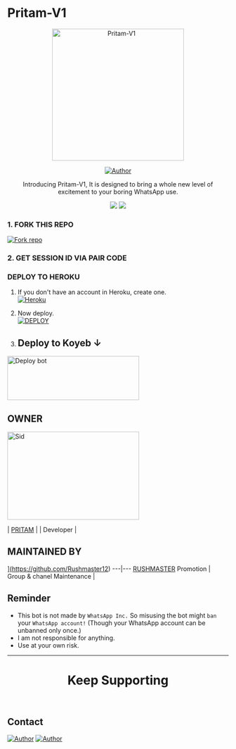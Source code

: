 # Pritam-V1

<p align="center">
  <a href="https://youtube.com/@officialpritam07">
    <img alt="Pritam-V1" height="300" src="https://graph.org/file/2fa88b776ecdc757e9a43.jpg">
  </a>
</p>

<p align="center">
  <a href="https://github.com/officialpritam07"><img title="Author" src="https://img.shields.io/badge/Pritam-V1-black?style=for-the-badge&logo=WhatsApp"></a>
</p>

<p align="center">Introducing Pritam-V1, It is designed to bring a whole new level of excitement to your boring WhatsApp use.</p>

<p align="center">
  <a aria-label="Pritam-v1 is free to use" href="https://youtube.com/@officialpritam07" target="_blank">
  </a>
</p>


<p align="center">
  <a href="https://whatsapp.com/channel/0029VanbiBu30LKJjMVwwJ1K"><img src="https://img.shields.io/badge/Connect on WhatsApp-25D366?style=for-the-badge&logo=whatsapp&logoColor=white"></a>
  <a
<p align="center">
  <a
href="https://youtube.com/@officialpritam07"><img
src="https://img.shields.io/badge/Subcribe On Youtube-E4405F?style=for-the-badge&logo=youtube&logoColor=white">
  </a>
  <a 
    
---

### 1. FORK THIS REPO

<a href='https://github.com/officialpritam07/Pritam-V1/fork' target="_blank"><img alt='Fork repo' src='https://img.shields.io/badge/Fork This Repo-black?style=for-the-badge&logo=git&logoColor=white'/></a>

### 2. GET SESSION ID VIA PAIR CODE



### DEPLOY TO HEROKU

1. If you don't have an account in Heroku, create one.
    <br>
    <a href='https://signup.heroku.com/' target="_blank"><img alt='Heroku' src='https://img.shields.io/badge/-Create-black?style=for-the-badge&logo=heroku&logoColor=white'/></a>
2. Now deploy.
    <br>
    <a href='https://heroku.com/deploy' target="_blank"><img alt='DEPLOY' src='https://img.shields.io/badge/-DEPLOY-black?style=for-the-badge&logo=heroku&logoColor=white'/></a>



3. ## Deploy to Koyeb ↓

<a href="https://app.koyeb.com/services/deploy/?type=git&repository=github.com%2FPritam-V1%2FPritam-V1&branch=main&name=Pritam-V1&builder=dockerfile&env%5BAUTO_BLOCK=false%5D=&env%5BSESSION_ID%5D=your%20sessionid%20here&env%5BMODE%5D=public&env=%5BAUTO_READ%5D%3Dfalse&env%5BAUTO_STATUS_SEEN%5D=true" target="blank"><img align="center" src="https://i.imgur.com/PNoLtFq.png" width="300" height="100" alt="Deploy bot"/></a>




## OWNER

<div align="left">
  <a href="https://github.com/officialpritam07"><img src="https://graph.org/file/2fa88b776ecdc757e9a43.jpg" width="300" height="200" alt="Sid"></a>
  
  | [PRITAM](https://github.com/officialpritam07) |
  | Developer |
</div>

## MAINTAINED BY

<a href="https://github.com/Rushmaster12.png?size=100" width="100" height="100">](https://github.com/Rushmaster12) 
---|---
[RUSHMASTER](https://github.com/Rushmaster12)
Promotion | Group & chanel Maintenance |


## Reminder

- This bot is not made by `WhatsApp Inc.` So misusing the bot might `ban` your `WhatsApp account!` (Though your WhatsApp account can be unbanned only once.)
- I am not responsible for anything.
- Use at your own risk.

---

<h1 align="center">Keep Supporting</h1>

<br>

## Contact

<p align="left">
  <a href="mailto: officialpritam07@gmail.com"><img title="Author" src="https://img.shields.io/badge/GMAIL-ME-black?style=for-the-badge&logo=Gmail"></a>
  <a href="https://wa.me/916296678356?text=Hi+ bro"><img title="Author" src="https://img.shields.io/badge/WHATSAPP-ME-red?style=for-the-badge&logo=WhatsApp"></a>
</p>
